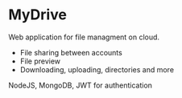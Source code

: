 # MyDrive
Web application for file managment on cloud.
- File sharing between accounts
- File preview
- Downloading, uploading, directories and more

NodeJS, MongoDB, JWT for authentication
